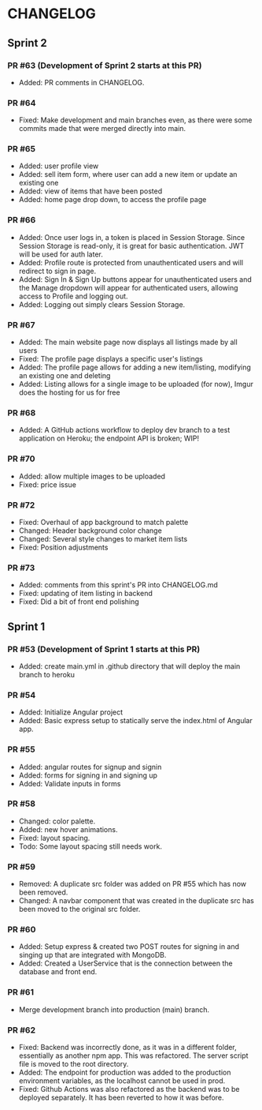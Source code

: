 # CHANGELOG

## Sprint 2 

### PR #63 (Development of Sprint 2 starts at this PR)
* Added: PR comments in CHANGELOG.

### PR #64
* Fixed: Make development and main branches even, as there were some commits made that were merged directly into main.

### PR #65
* Added: user profile view
* Added: sell item form, where user can add a new item or update an existing one
* Added: view of items that have been posted
* Added: home page drop down, to access the profile page

### PR #66
* Added: Once user logs in, a token is placed in Session Storage. Since Session Storage is read-only, it is great for basic authentication. JWT will be used for auth later.
* Added: Profile route is protected from unauthenticated users and will redirect to sign in page.
* Added: Sign In & Sign Up buttons appear for unauthenticated users and the Manage dropdown will appear for authenticated users, allowing access to Profile and logging out.
* Added: Logging out simply clears Session Storage.

### PR #67
* Added: The main website page now displays all listings made by all users
* Fixed: The profile page displays a specific user's listings
* Added: The profile page allows for adding a new item/listing, modifying an existing one and deleting
* Added: Listing allows for a single image to be uploaded (for now), Imgur does the hosting for us for free

### PR #68
* Added: A GitHub actions workflow to deploy dev branch to a test application on Heroku; the endpoint API is broken; WIP!

### PR #70
* Added: allow multiple images to be uploaded
* Fixed: price issue

### PR #72
* Fixed: Overhaul of app background to match palette
* Changed: Header background color change
* Changed: Several style changes to market item lists
* Fixed: Position adjustments

### PR #73
* Added: comments from this sprint's PR into CHANGELOG.md
* Fixed: updating of item listing in backend
* Fixed: Did a bit of front end polishing

## Sprint 1

### PR #53 (Development of Sprint 1 starts at this PR)
* Added: create main.yml in .github directory that will deploy the main branch to heroku

### PR #54
* Added: Initialize Angular project
* Added: Basic express setup to statically serve the index.html of Angular app.

### PR #55
* Added: angular routes for signup and signin
* Added: forms for signing in and signing up
* Added: Validate inputs in forms

### PR #58
* Changed: color palette.
* Added: new hover animations. 
* Fixed: layout spacing.
* Todo: Some layout spacing still needs work.

### PR #59
* Removed: A duplicate src folder was added on PR #55 which has now been removed.
* Changed: A navbar component that was created in the duplicate src has been moved to the original src folder.

### PR #60
* Added: Setup express & created two POST routes for signing in and singing up that are integrated with MongoDB.
* Added: Created a UserService that is the connection between the database and front end.

### PR #61
* Merge development branch into production (main) branch.

### PR #62
* Fixed: Backend was incorrectly done, as it was in a different folder, essentially as another npm app. This was refactored. The server script file is moved to the root directory.
* Added: The endpoint for production was added to the production environment variables, as the localhost cannot be used in prod.
* Fixed: Github Actions was also refactored as the backend was to be deployed separately. It has been reverted to how it was before.
